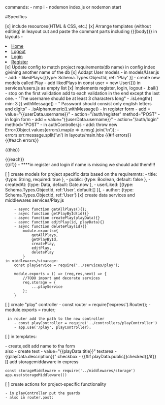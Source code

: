 commands:
    - nmp i
    - nodemon index.js or nodemon start


#Specifics

[x] include resources(HTML & CSS, etc.)
[x] Arrange templates (without editing)
    in leayout cut and paste the commant parts including {{{body}}}
    in layouts - 
                    <li><a href="/">Home </a></li>
                    <li><a href="/auth/logout">Logout</a></li>
                    <li><a href="/auth/login">Login</a></li>
                    <li><a href="/auth/register">Register</a></li>
[x] Update config to match project requirements(db name)
    in config index givining another name of the db
[x] Addapt User models
    - in models/User.js - add:
    - likedPlays:[{type: Schema.Types.ObjectId, ref: 'Play' }]
    - create new models called Play
    - add likedPlays in const user = new User({}) in services/users.js as empty list
[x] Implements register, login, logout
    - .bail() - stop on the first validation add to each validation in the end except the last one.
    - "The username should be at least 3 characters long" - .isLength({ min: 3 }).withMessage()
    - " Password should consist only english letters and digits" - .isAlphanumeric().withMessage()
    - in register form 
            - add =  value="{{userData.username}}"
            - action="/auth/register" method="POST"
    - in login form 
            - add =  value="{{userData.username}}"
            - action="/auth/login" method="POST"
    - in authController.js
        - add: throw new Error(Object.values(errors).map(e => e.msg).join('\n'));
        - errors:err.message.split('\n')
    in layouts/main.hbs
            {{#if errors}}
            <section class="notifications error">
                {{#each errors}}
            <p>{{this}}</p>
                {{/each}}
            </section>
            {{/if}}
    - ****in register and login if name is missing we should add them!!!!

[ ] create models for project specific data
    based on the requiremnts:
    -     title: {type: String, required: true },
    -     public: {type: Boolean, default: false },
    -     createdAt: {type: Data, default: Date.now },
    -     userLiked: [{type: Schema.Types.ObjectId, ref:'User', default:[] }],
    -     author: {type: Schema.Types.ObjectId, ref:'User'}
[x] create data services and middlewares 
    services/Play.js

        - async function getAllPlays(){};
        - async function getPlayById(id){}
        - async function createPlay(playData){}
        - async function editPlay(id, playData){}
        - async function deletePlay(id){}
            module.exports={
                getAllPlays,
                getPlayById, 
                createPlay,
                editPlay,
                deletePlay
            }
    in middlewares/stoarage:
        const playService = require('../services/play');

        module.exports = () => (req,res,next) => {
            //TODO import and decorate services
            req.storage = {
                ...playService
            };
        }
[ ] create "play" controller
    - const router = require('express').Router();
    - module.exports = router;
     
     in router add the path to the new controller 
        - const playController = require('../controllers/playController')
        - app.use('/play', playController);
[ ] in templates:
         <form class="theater-form" action="/play/create" method="POST">
    - create,edit    add name to tha form  
    also 
    - create 
        text - value="{{playData.title}}"
        textarea - {{playData.description}}"
        checkbox - {{#if playData.public}}checked{{/if}}
[] add storagemiddaware in express

    const storageMiddleware = require('../middlewares/storage')
    app.use(storageMiddleware())
    
[ ] create actions for project-specific functionality

    - in playController put the guards
    - also in router.post: 
